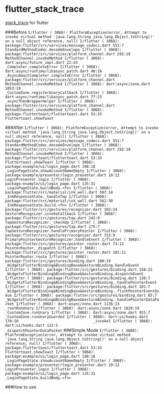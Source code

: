 # flutter_stack_trace

[stack_trace](https://github.com/dart-lang/stack_trace) for flutter

###Before
``
I/flutter ( 3068): PlatformException(error, Attempt to invoke virtual method 'java.lang.String java.lang.Object.toString()' on a null object reference, null)
I/flutter ( 3068): package:flutter/src/services/message_codecs.dart 551:7     StandardMethodCodec.decodeEnvelope
I/flutter ( 3068): package:flutter/src/services/platform_channel.dart 292:18  MethodChannel.invokeMethod
I/flutter ( 3068): dart:async/future_impl.dart 22:43                          _Completer.completeError
I/flutter ( 3068): dart:async/runtime/libasync_patch.dart 40:18               _AsyncAwaitCompleter.completeError
I/flutter ( 3068): package:flutter/src/services/platform_channel.dart         MethodChannel.invokeMethod
I/flutter ( 3068): dart:async/zone.dart 1053:19                               _CustomZone.registerUnaryCallback
I/flutter ( 3068): dart:async/runtime/libasync_patch.dart 77:23               _asyncThenWrapperHelper
I/flutter ( 3068): package:flutter/src/services/platform_channel.dart         MethodChannel.invokeMethod
I/flutter ( 3068): package:fluttertoast/fluttertoast.dart 53:33               Fluttertoast.showToast
``

###After
``
I/flutter ( 3068): PlatformException(error, Attempt to invoke virtual method 'java.lang.String java.lang.Object.toString()' on a null object reference, null)
I/flutter ( 3068): package:flutter/src/services/message_codecs.dart 551:7     StandardMethodCodec.decodeEnvelope
I/flutter ( 3068): package:flutter/src/services/platform_channel.dart 292:18  MethodChannel.invokeMethod
I/flutter ( 3068): package:fluttertoast/fluttertoast.dart 53:33               Fluttertoast.showToast
I/flutter ( 3068): package:example/ui/login_page.dart 198:18                  _LoginPageState.showAccountNameEmpty
I/flutter ( 3068): package:example/presenter/login_presenter.dart 19:12       LoginPresenter.login
I/flutter ( 3068): package:example/ui/login_page.dart 135:31                  _LoginPageState.buildBody.<fn>
I/flutter ( 3068): package:flutter/src/material/ink_well.dart 507:14          _InkResponseState._handleTap
I/flutter ( 3068): package:flutter/src/material/ink_well.dart 562:30          _InkResponseState.build.<fn>
I/flutter ( 3068): package:flutter/src/gestures/recognizer.dart 102:24        GestureRecognizer.invokeCallback
I/flutter ( 3068): package:flutter/src/gestures/tap.dart 242:9                TapGestureRecognizer._checkUp
I/flutter ( 3068): package:flutter/src/gestures/tap.dart 175:7                TapGestureRecognizer.handlePrimaryPointer
I/flutter ( 3068): package:flutter/src/gestures/recognizer.dart 315:9         PrimaryPointerGestureRecognizer.handleEvent
I/flutter ( 3068): package:flutter/src/gestures/pointer_router.dart 73:12     PointerRouter._dispatch
I/flutter ( 3068): package:flutter/src/gestures/pointer_router.dart 101:11    PointerRouter.route
I/flutter ( 3068): package:flutter/src/gestures/binding.dart 180:19           _WidgetsFlutterBinding&BindingBase&GestureBinding.handleEvent
I/flutter ( 3068): package:flutter/src/gestures/binding.dart 158:22           _WidgetsFlutterBinding&BindingBase&GestureBinding.dispatchEvent
I/flutter ( 3068): package:flutter/src/gestures/binding.dart 138:7            _WidgetsFlutterBinding&BindingBase&GestureBinding._handlePointerEvent
I/flutter ( 3068): package:flutter/src/gestures/binding.dart 101:7            _WidgetsFlutterBinding&BindingBase&GestureBinding._flushPointerEventQueue
I/flutter ( 3068): package:flutter/src/gestures/binding.dart 85:7             _WidgetsFlutterBinding&BindingBase&GestureBinding._handlePointerDataPacket
I/flutter ( 3068): dart:async/zone.dart 1136:13                               _rootRunUnary
I/flutter ( 3068): dart:async/zone.dart 1029:19                               _CustomZone.runUnary
I/flutter ( 3068): dart:async/zone.dart 931:7                                 _CustomZone.runUnaryGuarded
I/flutter ( 3068): dart:ui/hooks.dart 170:10                                  _invoke1
I/flutter ( 3068): dart:ui/hooks.dart 122:5                                   _dispatchPointerDataPacket
``
###Simple Mode
``
I/flutter ( 3068): PlatformException(error, Attempt to invoke virtual method 'java.lang.String java.lang.Object.toString()' on a null object reference, null)
I/flutter ( 3068): package:fluttertoast/fluttertoast.dart 53:33               Fluttertoast.showToast
I/flutter ( 3068): package:example/ui/login_page.dart 198:18                  _LoginPageState.showAccountNameEmpty
I/flutter ( 3068): package:example/presenter/login_presenter.dart 19:12       LoginPresenter.login
I/flutter ( 3068): package:example/ui/login_page.dart 135:31                  _LoginPageState.buildBody.<fn>
``

###How to use
